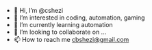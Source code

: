 - 👋 Hi, I’m @cshezi
- 👀 I’m interested in coding, automation, gaming
- 🌱 I’m currently learning automation
- 💞️ I’m looking to collaborate on ...
- 📫 How to reach me cbshezi@gmail.com

<!---
cshezi/cshezi is a ✨ special ✨ repository because its `README.md` (this file) appears on your GitHub profile.
You can click the Preview link to take a look at your changes.
--->
